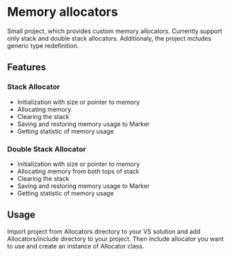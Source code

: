 # Memory allocators

Small project, which provides custom memory allocators. Currently support only stack and double stack allocators. Additionaly, the project includes generic type redefinition.

## Features

### Stack Allocator
- Initialization with size or pointer to memory
- Allocating memory
- Clearing the stack
- Saving and restoring memory usage to Marker
- Getting statistic of memory usage

### Double Stack Allocator
- Initialization with size or pointer to memory
- Allocating memory from both tops of stack
- Clearing the stack
- Saving and restoring memory usage to Marker
- Getting statistic of memory usage

## Usage
Import project from Allocators directory to your VS solution and add Allocators/include directory to your project. Then include allocator you want to use and create an instance of Allocator class.

